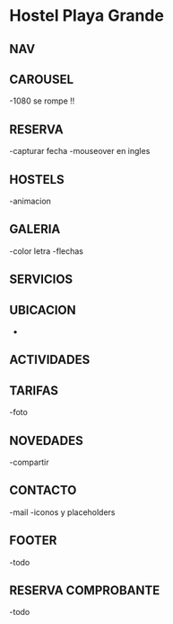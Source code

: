 # Hostel Playa Grande


## NAV


## CAROUSEL
-1080 se rompe !!


## RESERVA
-capturar fecha
-mouseover en ingles


## HOSTELS
-animacion


## GALERIA
-color letra
-flechas


## SERVICIOS


## UBICACION
-


## ACTIVIDADES


## TARIFAS
-foto


## NOVEDADES
-compartir


## CONTACTO
-mail
-iconos y placeholders


## FOOTER
-todo


## RESERVA COMPROBANTE
-todo
